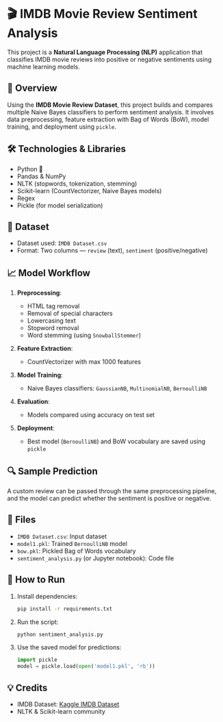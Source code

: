 # 🎬 IMDB Movie Review Sentiment Analysis

This project is a **Natural Language Processing (NLP)** application that classifies IMDB movie reviews into positive or negative sentiments using machine learning models.

## 📌 Overview

Using the **IMDB Movie Review Dataset**, this project builds and compares multiple Naive Bayes classifiers to perform sentiment analysis. It involves data preprocessing, feature extraction with Bag of Words (BoW), model training, and deployment using `pickle`.

## 🛠️ Technologies & Libraries

- Python 🐍
- Pandas & NumPy
- NLTK (stopwords, tokenization, stemming)
- Scikit-learn (CountVectorizer, Naive Bayes models)
- Regex
- Pickle (for model serialization)

## 📂 Dataset

- Dataset used: `IMDB Dataset.csv`
- Format: Two columns — `review` (text), `sentiment` (positive/negative)

## 📈 Model Workflow

1. **Preprocessing**:
    - HTML tag removal
    - Removal of special characters
    - Lowercasing text
    - Stopword removal
    - Word stemming (using `SnowballStemmer`)

2. **Feature Extraction**:
    - CountVectorizer with max 1000 features

3. **Model Training**:
    - Naive Bayes classifiers: `GaussianNB`, `MultinomialNB`, `BernoulliNB`

4. **Evaluation**:
    - Models compared using accuracy on test set

5. **Deployment**:
    - Best model (`BernoulliNB`) and BoW vocabulary are saved using `pickle`

## 🔍 Sample Prediction

A custom review can be passed through the same preprocessing pipeline, and the model can predict whether the sentiment is positive or negative.

## 📁 Files

- `IMDB Dataset.csv`: Input dataset
- `model1.pkl`: Trained `BernoulliNB` model
- `bow.pkl`: Pickled Bag of Words vocabulary
- `sentiment_analysis.py` (or Jupyter notebook): Code file

## 🧠 How to Run

1. Install dependencies:
   ```bash
   pip install -r requirements.txt
   ```

2. Run the script:
   ```bash
   python sentiment_analysis.py
   ```

3. Use the saved model for predictions:
   ```python
   import pickle
   model = pickle.load(open('model1.pkl', 'rb'))
   ```

## 💡 Credits

- IMDB Dataset: [Kaggle IMDB Dataset](https://www.kaggle.com/datasets/lakshmi25npathi/imdb-dataset-of-50k-movie-reviews)
- NLTK & Scikit-learn community
